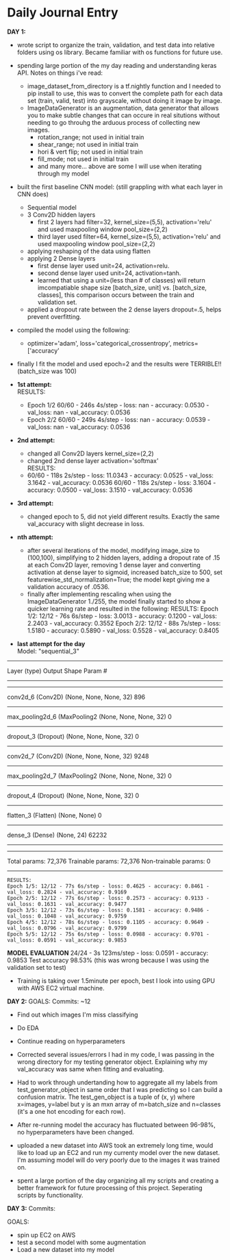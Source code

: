# Daily Journal Entry

**DAY 1:**
- wrote script to organize the train, validation, and test data into relative folders using os library. Became familiar with os functions for future use. 
- spending large portion of the my day reading and understanding keras API. Notes on things i've read:
    * image_dataset_from_directory is a tf.nightly function and I needed to pip install to use, this was to convert the complete path for each data set (train, valid, test) into grayscale, without doing it image by image. 
    * ImageDataGenerator is an augmentation, data generator that allows you to make subtle changes that can occure in real situtions without needing to go throuhg the arduous process of collecting new images.
        * rotation_range; not used in initial train
        * shear_range; not used in initial train
        * hori & vert flip; not used in initial train
        * fill_mode; not used in initial train 
        * and many more... above are some I will use when iterating through my model
- built the first baseline CNN model: (still grappling with what each layer in CNN does)
    * Sequential model
    * 3 Conv2D hidden layers
        * first 2 layers had filter=32, kernel_size=(5,5), activation='relu' and used maxpooling window pool_size=(2,2)
        * third layer used filter=64, kernel_size=(5,5), activation='relu' and used maxpooling window pool_size=(2,2)
    * applying reshaping of the data using flatten
    * applying 2 Dense layers 
        * first dense layer used unit=24, activation=relu.
        * second dense layer used unit=24, activation=tanh.
        * learned that using a unit=(less than # of classes) will return imcompatiable shape size [batch_size, unit] vs. [batch_size, classes], this comparison occurs between the train and validation set. 
    * applied a dropout rate between the 2 dense layers dropout=.5, helps prevent overfitting. 

- compiled the model using the following:
    * optimizer='adam', loss='categorical_crossentropy', metrics=['accuracy'
- finally I fit the model and used epoch=2 and the results were TERRIBLE!! (batch_size was 100)
- **1st attempt:** <br>
    RESULTS: <br>
    * Epoch 1/2 60/60 - 246s 4s/step - loss: nan - accuracy: 0.0530 - val_loss: nan - val_accuracy: 0.0536
    * Epoch 2/2 60/60 - 249s 4s/step - loss: nan - accuracy: 0.0539 - val_loss: nan - val_accuracy: 0.0536
- **2nd attempt:** <br>
    * changed all Conv2D layers kernel_size=(2,2)
    * changed 2nd dense layer activation='softmax' <br>
    RESULTS:
    * 60/60 - 118s 2s/step - loss: 11.0343 - accuracy: 0.0525 - val_loss: 3.1642 - val_accuracy: 0.0536
    60/60 - 118s 2s/step - loss: 3.1604 - accuracy: 0.0500 - val_loss: 3.1510 - val_accuracy: 0.0536
- **3rd attempt:** <br>
    * changed epoch to 5, did not yield different results. Exactly the same val_accuracy with slight decrease in loss.   

- **nth attempt:** <br>
    * after several iterations of the model, modifying image_size to (100,100), simplifying to 2 hidden layers, adding a dropout rate of .15 at each Conv2D layer, removing 1 dense layer and converting activation at dense layer to sigmoid, increased batch_size to 500, set featurewise_std_normalization=True;  the model kept giving me a validation accuracy of .0536.
    * finally after implementing rescaling when using the ImageDataGenerator 1./255, the model finally started to show a quicker learning rate and resulted in the following:
    RESULTS:
    Epoch 1/2: 12/12 - 76s 6s/step - loss: 3.0013 - accuracy: 0.1200 - val_loss: 2.2403 - val_accuracy: 0.3552
    Epoch 2/2: 12/12 - 88s 7s/step - loss: 1.5180 - accuracy: 0.5890 - val_loss: 0.5528 - val_accuracy: 0.8405
- **last attempt for the day** <br>
Model: "sequential_3"
_________________________________________________________________
Layer (type)                 Output Shape              Param #   
_________________________________________________________________
_________________________________________________________________
conv2d_6 (Conv2D)            (None, None, None, 32)    896       
_________________________________________________________________
max_pooling2d_6 (MaxPooling2 (None, None, None, 32)    0         
_________________________________________________________________
dropout_3 (Dropout)          (None, None, None, 32)    0         
_________________________________________________________________
conv2d_7 (Conv2D)            (None, None, None, 32)    9248      
_________________________________________________________________
max_pooling2d_7 (MaxPooling2 (None, None, None, 32)    0         
_________________________________________________________________
dropout_4 (Dropout)          (None, None, None, 32)    0         
_________________________________________________________________
flatten_3 (Flatten)          (None, None)              0         
_________________________________________________________________
dense_3 (Dense)              (None, 24)                62232     
_________________________________________________________________
_________________________________________________________________
Total params: 72,376
Trainable params: 72,376
Non-trainable params: 0
_________________________________________________________________
    RESULTS:
    Epoch 1/5: 12/12 - 77s 6s/step - loss: 0.4625 - accuracy: 0.8461 - val_loss: 0.2824 - val_accuracy: 0.9169
    Epoch 2/5: 12/12 - 77s 6s/step - loss: 0.2573 - accuracy: 0.9133 - val_loss: 0.1631 - val_accuracy: 0.9477
    Epoch 3/5: 12/12 - 73s 6s/step - loss: 0.1581 - accuracy: 0.9486 - val_loss: 0.1048 - val_accuracy: 0.9759
    Epoch 4/5: 12/12 - 78s 6s/step - loss: 0.1105 - accuracy: 0.9649 - val_loss: 0.0796 - val_accuracy: 0.9799
    Epoch 5/5: 12/12 - 75s 6s/step - loss: 0.0988 - accuracy: 0.9701 - val_loss: 0.0591 - val_accuracy: 0.9853

**MODEL EVALUATION**
24/24 - 3s 123ms/step - loss: 0.0591 - accuracy: 0.9853
Test accuracy 98.53% (this was wrong because I was using the validation set to test)

- Training is taking over 1.5minute per epoch, best I look into using GPU with AWS EC2 virtual machine. 

**DAY 2:**
GOALS:
Commits: ~12
- Find out which images I'm miss classifying
- Do EDA
- Continue reading on hyperparameters

- Corrected several issues/errors I had in my code, I was passing in the wrong directory for my testing generator object. Explaining why my val_accuracy was same when fitting and evaluating. 
- Had to work through undertanding how to aggregate all my labels from test_generator_object in same order that I was predicting so I can build a confusion matrix. The test_gen_object is a tuple of (x, y) where x=images, y=label but y is an mxn array of m=batch_size and n=classes (it's a one hot encoding for each row).
- After re-running model the accuracy has fluctuated between 96-98%, no hyperparameters have been changed. 
- uploaded a new dataset into AWS took an extremely long time, would like to load up an EC2 and run my currenty model over the new dataset. I'm assuming model will do very poorly due to the images it was trained on. 
- spent a large portion of the day organizing all my scripts and creating a better framework for future processing of this project. Seperating scripts by functionality. 

**DAY 3:**
Commits:

GOALS: 
- spin up EC2 on AWS
- test a second model with some augmentation
- Load a new dataset into my model


